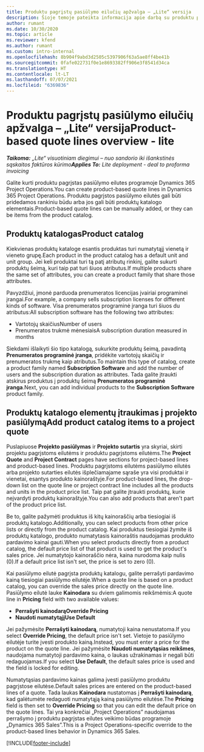 ```yaml
---
title: Produktu pagrįstų pasiūlymo eilučių apžvalga – „Lite“ versija
description: Šioje temoje pateikta informacija apie darbą su produktu pagrįstomis pasiūlymo eilutėmis.
author: rumant
ms.date: 10/30/2020
ms.topic: article
ms.reviewer: kfend
ms.author: rumant
ms.custom: intro-internal
ms.openlocfilehash: 8b904f9abd3d2505c5397906f63a5ae8ff4be41b
ms.sourcegitcommit: 0fafe022731f0e1e8693382ff906e3f8541d34ca
ms.translationtype: HT
ms.contentlocale: lt-LT
ms.lasthandoff: 07/07/2021
ms.locfileid: "6369836"
---
```

# <a name="product-based-quote-lines-overview---lite"></a><span data-ttu-id="66065-103">Produktu pagrįstų pasiūlymo eilučių apžvalga – „Lite“ versija</span><span class="sxs-lookup"><span data-stu-id="66065-103">Product-based quote lines overview - lite</span></span>

<span data-ttu-id="66065-104">_**Taikoma:** „Lite“ visuotiniam diegimui – nuo sandorio iki išankstinės sąskaitos faktūros kūrimo_</span><span class="sxs-lookup"><span data-stu-id="66065-104">_**Applies To:** Lite deployment - deal to proforma invoicing_</span></span>

<span data-ttu-id="66065-105">Galite kurti produktu pagrįstas pasiūlymo eilutes programoje Dynamics 365 Project Operations.</span><span class="sxs-lookup"><span data-stu-id="66065-105">You can create product-based quote lines in Dynamics 365 Project Operations.</span></span> <span data-ttu-id="66065-106">Produktu pagrįstos pasiūlymo eilutės gali būti pridedamos rankiniu būdu arba jos gali būti produktų katalogo elementais.</span><span class="sxs-lookup"><span data-stu-id="66065-106">Product-based quote lines can be manually added, or they can be items from the product catalog.</span></span>

## <a name="product-catalog"></a><span data-ttu-id="66065-107">Produktų katalogas</span><span class="sxs-lookup"><span data-stu-id="66065-107">Product catalog</span></span>

<span data-ttu-id="66065-108">Kiekvienas produktų kataloge esantis produktas turi numatytąjį vienetą ir vieneto grupę.</span><span class="sxs-lookup"><span data-stu-id="66065-108">Each product in the product catalog has a default unit and unit group.</span></span> <span data-ttu-id="66065-109">Jei keli produktai turi tą patį atributų rinkinį, galite sukurti produktų šeimą, kuri taip pat turi šiuos atributus.</span><span class="sxs-lookup"><span data-stu-id="66065-109">If multiple products share the same set of attributes, you can create a product family that share those attributes.</span></span> 

<span data-ttu-id="66065-110">Pavyzdžiui, įmonė parduoda prenumeratos licencijas įvairiai programinei įrangai.</span><span class="sxs-lookup"><span data-stu-id="66065-110">For example, a company sells subscription licenses for different kinds of software.</span></span> <span data-ttu-id="66065-111">Visa prenumeratos programinė įranga turi šiuos du atributus:</span><span class="sxs-lookup"><span data-stu-id="66065-111">All subscription software has the following two attributes:</span></span>

- <span data-ttu-id="66065-112">Vartotojų skaičius</span><span class="sxs-lookup"><span data-stu-id="66065-112">Number of users</span></span>
- <span data-ttu-id="66065-113">Prenumeratos trukmė mėnesiais</span><span class="sxs-lookup"><span data-stu-id="66065-113">A subscription duration measured in months</span></span>

<span data-ttu-id="66065-114">Siekdami išlaikyti šio tipo katalogą, sukurkite produktų šeimą, pavadintą **Prenumeratos programinė įranga**, pridėkite vartotojų skaičių ir prenumeratos trukmę kaip atributus.</span><span class="sxs-lookup"><span data-stu-id="66065-114">To maintain this type of catalog, create a product family named **Subscription Software** and add the number of users and the subscription duration as attributes.</span></span> <span data-ttu-id="66065-115">Tada galite įtraukti atskirus produktus į produktų šeimą **Prenumeratos programinė įranga**.</span><span class="sxs-lookup"><span data-stu-id="66065-115">Next, you can add individual products to the **Subscription Software** product family.</span></span>

## <a name="add-product-catalog-items-to-a-project-quote"></a><span data-ttu-id="66065-116">Produktų katalogo elementų įtraukimas į projekto pasiūlymą</span><span class="sxs-lookup"><span data-stu-id="66065-116">Add product catalog items to a project quote</span></span>

<span data-ttu-id="66065-117">Puslapiuose **Projekto pasiūlymas** ir **Projekto sutartis** yra skyriai, skirti projektu pagrįstoms eilutėms ir produktu pagrįstoms eilutėms.</span><span class="sxs-lookup"><span data-stu-id="66065-117">The **Project Quote** and **Project Contract** pages have sections for project-based lines and product-based lines.</span></span> <span data-ttu-id="66065-118">Produktu pagrįstoms eilutėms pasiūlymo eilutės arba projekto sutarties eilutės išplečiamajame sąraše yra visi produktai ir vienetai, esantys produkto kainoraštyje.</span><span class="sxs-lookup"><span data-stu-id="66065-118">For product-based lines, the drop-down list on the quote line or project contract line includes all the products and units in the product price list.</span></span> <span data-ttu-id="66065-119">Taip pat galite įtraukti produktų, kurie neįvardyti produktų kainoraštyje.</span><span class="sxs-lookup"><span data-stu-id="66065-119">You can also add products that aren't part of the product price list.</span></span>

<span data-ttu-id="66065-120">Be to, galite pažymėti produktus iš kitų kainoraščių arba tiesiogiai iš produktų katalogo.</span><span class="sxs-lookup"><span data-stu-id="66065-120">Additionally, you can select products from other price lists or directly from the product catalog.</span></span> <span data-ttu-id="66065-121">Kai produktus tiesiogiai žymite iš produktų katalogo, produkto numatytasis kainoraštis naudojamas produkto pardavimo kainai gauti.</span><span class="sxs-lookup"><span data-stu-id="66065-121">When you select products directly from a product catalog, the default price list of that product is used to get the product's sales price.</span></span> <span data-ttu-id="66065-122">Jei numatytojo kainoraščio nėra, kaina nurodoma kaip nulis (0).</span><span class="sxs-lookup"><span data-stu-id="66065-122">If a default price list isn't set, the price is set to zero (0).</span></span>

<span data-ttu-id="66065-123">Kai pasiūlymo eilutė pagrįsta produktų katalogu, galite perrašyti pardavimo kainą tiesiogiai pasiūlymo eilutėje.</span><span class="sxs-lookup"><span data-stu-id="66065-123">When a quote line is based on a product catalog, you can override the sales price directly on the quote line.</span></span> <span data-ttu-id="66065-124">Pasiūlymo eilutė lauke **Kainodara** su dviem galimomis reikšmėmis:</span><span class="sxs-lookup"><span data-stu-id="66065-124">A quote line in **Pricing** field with two available values:</span></span>

- <span data-ttu-id="66065-125">**Perrašyti kainodarą**</span><span class="sxs-lookup"><span data-stu-id="66065-125">**Override Pricing**</span></span>
- <span data-ttu-id="66065-126">**Naudoti numatytąjį**</span><span class="sxs-lookup"><span data-stu-id="66065-126">**Use Default**</span></span>

<span data-ttu-id="66065-127">Jei pažymėsite **Perrašyti kainodarą**, numatytoji kaina nenustatoma.</span><span class="sxs-lookup"><span data-stu-id="66065-127">If you select **Override Pricing**, the default price isn't set.</span></span> <span data-ttu-id="66065-128">Vietoje to pasiūlymo eilutėje turite įvesti produkto kainą.</span><span class="sxs-lookup"><span data-stu-id="66065-128">Instead, you must enter a price for the product on the quote line.</span></span> <span data-ttu-id="66065-129">Jei pažymėsite **Naudoti numatytąsias reikšmes**, naudojama numatytoji pardavimo kaina, o laukas užrakinamas ir negali būti redaguojamas.</span><span class="sxs-lookup"><span data-stu-id="66065-129">If you select **Use Default**, the default sales price is used and the field is locked for editing.</span></span>

<span data-ttu-id="66065-130">Numatytąsias pardavimo kainas galima įvesti pasiūlymo produktu pagrįstose eilutėse.</span><span class="sxs-lookup"><span data-stu-id="66065-130">Default sales prices are entered on the product-based lines of a quote.</span></span> <span data-ttu-id="66065-131">Tada laukas **Kainodara** nustatomas į **Perrašyti kainodarą**, kad galėtumėte redaguoti numatytąją kainą pasiūlymo eilutėse.</span><span class="sxs-lookup"><span data-stu-id="66065-131">The **Pricing** field is then set to **Override Pricing** so that you can edit the default price on the quote lines.</span></span> <span data-ttu-id="66065-132">Tai yra konkrečiai „Project Operations” naudojamas perrašymo į produktu pagrįstas eilutes veikimo būdas programoje „Dynamics 365 Sales”.</span><span class="sxs-lookup"><span data-stu-id="66065-132">This is a Project Operations-specific override to the product-based lines behavior in Dynamics 365 Sales.</span></span>


[!INCLUDE[footer-include](../../includes/footer-banner.md)]